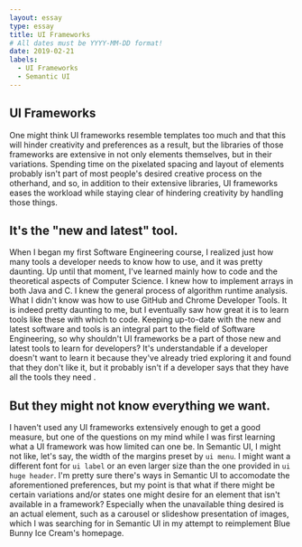 ```yaml
---
layout: essay
type: essay
title: UI Frameworks
# All dates must be YYYY-MM-DD format!
date: 2019-02-21
labels:
  - UI Frameworks
  - Semantic UI
---
```


## UI Frameworks
One might think UI frameworks resemble templates too much and that this will hinder creativity and preferences as a result, but the libraries of those frameworks are extensive in not only elements themselves, but in their variations. Spending time on the pixelated spacing and layout of elements probably isn't part of most people's desired creative process on the otherhand, and so, in addition to their extensive libraries, UI frameworks eases the workload while staying clear of hindering creativity by handling those things. 

## It's the "new and latest" tool.
When I began my first Software Engineering course, I realized just how many tools a developer needs to know how to use, and it was pretty daunting. Up until that moment, I've learned mainly how to code and the theoretical aspects of Computer Science. I knew how to implement arrays in both Java and C. I knew the general process of algorithm runtime analysis. What I didn't know was how to use GitHub and Chrome Developer Tools. It is indeed pretty daunting to me, but I eventually saw how great it is to learn tools like these with which to code. Keeping up-to-date with the new and latest software and tools is an integral part to the field of Software Engineering, so why shouldn't UI frameworks be a part of those new and latest tools to learn for developers? It's understandable if a developer doesn't want to learn it because they've already tried exploring it and found that they don't like it, but it probably isn't if a developer says that they have all the tools they need .

## But they might not know everything we want.
I haven't used any UI frameworks extensively enough to get a good measure, but one of the questions on my mind while I was first learning what a UI framework was how limited can one be. In Semantic UI, I might not like, let's say, the width of the margins preset by `ui menu`. I might want a different font for `ui label` or an even larger size than the one provided in `ui huge header`. I'm pretty sure there's ways in Semantic UI to accomodate the aforementioned preferences, but my point is that what if there might be certain variations and/or states one might desire for an element that isn't available in a framework? Especially when the unavailable thing desired is an actual element, such as a carousel or slideshow presentation of images, which I was searching for in Semantic UI in my attempt to reimplement Blue Bunny Ice Cream's homepage. 




